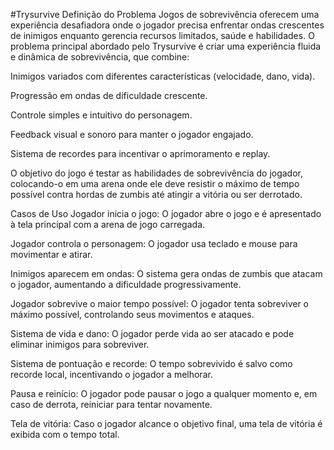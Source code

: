 #Trysurvive
Definição do Problema
Jogos de sobrevivência oferecem uma experiência desafiadora onde o jogador precisa enfrentar ondas crescentes de inimigos enquanto gerencia recursos limitados, saúde e habilidades. O problema principal abordado pelo Trysurvive é criar uma experiência fluida e dinâmica de sobrevivência, que combine:

Inimigos variados com diferentes características (velocidade, dano, vida).

Progressão em ondas de dificuldade crescente.

Controle simples e intuitivo do personagem.

Feedback visual e sonoro para manter o jogador engajado.

Sistema de recordes para incentivar o aprimoramento e replay.

O objetivo do jogo é testar as habilidades de sobrevivência do jogador, colocando-o em uma arena onde ele deve resistir o máximo de tempo possível contra hordas de zumbis até atingir a vitória ou ser derrotado.

Casos de Uso
Jogador inicia o jogo: O jogador abre o jogo e é apresentado à tela principal com a arena de jogo carregada.

Jogador controla o personagem: O jogador usa teclado e mouse para movimentar e atirar.

Inimigos aparecem em ondas: O sistema gera ondas de zumbis que atacam o jogador, aumentando a dificuldade progressivamente.

Jogador sobrevive o maior tempo possível: O jogador tenta sobreviver o máximo possível, controlando seus movimentos e ataques.

Sistema de vida e dano: O jogador perde vida ao ser atacado e pode eliminar inimigos para sobreviver.

Sistema de pontuação e recorde: O tempo sobrevivido é salvo como recorde local, incentivando o jogador a melhorar.

Pausa e reinício: O jogador pode pausar o jogo a qualquer momento e, em caso de derrota, reiniciar para tentar novamente.

Tela de vitória: Caso o jogador alcance o objetivo final, uma tela de vitória é exibida com o tempo total.


